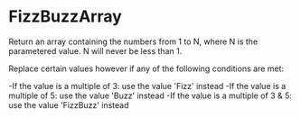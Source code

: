 # FizzBuzzArray

Return an array containing the numbers from 1 to N, where N is the parametered value. N will never be less than 1.

Replace certain values however if any of the following conditions are met:

-If the value is a multiple of 3: use the value 'Fizz' instead
-If the value is a multiple of 5: use the value 'Buzz' instead
-If the value is a multiple of 3 & 5: use the value 'FizzBuzz' instead

